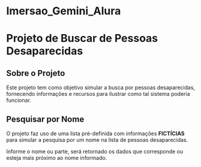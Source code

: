 # Imersao_Gemini_Alura

# Projeto de Buscar de Pessoas Desaparecidas

## Sobre o Projeto
Este projeto tem como objetivo simular a busca por pessoas desaparecidas, fornecendo informações e recursos para ilustrar como tal sistema poderia funcionar.

## Pesquisar por Nome
O projeto faz uso de uma lista pré-definida com informações **FICTÍCIAS** para simular a pesquisa por um nome na lista de pessoas desaparecidas.

Informe o nome ou parte, será retornado os dados que corresponde ou esteja mais próximo ao nome informado.
